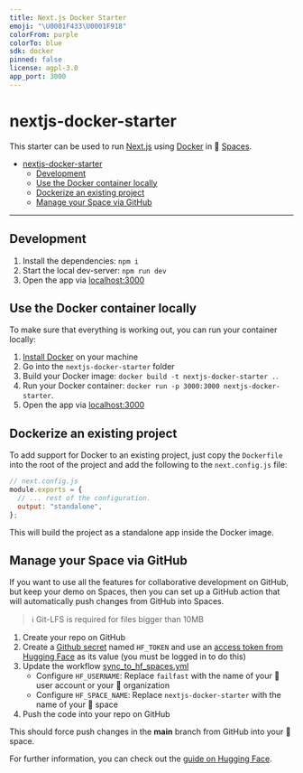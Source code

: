 ```yaml
---
title: Next.js Docker Starter
emoji: "\U0001F433\U0001F918"
colorFrom: purple
colorTo: blue
sdk: docker
pinned: false
license: agpl-3.0
app_port: 3000
---
```


# nextjs-docker-starter

This starter can be used to run [Next.js](https://nextjs.org/) using [Docker](https://huggingface.co/docs/hub/spaces-sdks-docker) in 🤗 [Spaces](https://huggingface.co/spaces).

<!-- toc -->

- [nextjs-docker-starter](#nextjs-docker-starter)
  - [Development](#development)
  - [Use the Docker container locally](#use-the-docker-container-locally)
  - [Dockerize an existing project](#dockerize-an-existing-project)
  - [Manage your Space via GitHub](#manage-your-space-via-github)

<!-- tocstop -->

---

## Development

1. Install the dependencies: `npm i`
2. Start the local dev-server: `npm run dev`
3. Open the app via [localhost:3000](http://localhost:3000)

## Use the Docker container locally

To make sure that everything is working out, you can run your container locally:

1. [Install Docker](https://docs.docker.com/get-docker/) on your machine
2. Go into the `nextjs-docker-starter` folder
3. Build your Docker image: `docker build -t nextjs-docker-starter .`.
4. Run your Docker container: `docker run -p 3000:3000 nextjs-docker-starter`.
5. Open the app via [localhost:3000](http://localhost:3000)

## Dockerize an existing project

To add support for Docker to an existing project, just copy the `Dockerfile` into the root of the project and add the following to the `next.config.js` file:

```js
// next.config.js
module.exports = {
  // ... rest of the configuration.
  output: "standalone",
};
```

This will build the project as a standalone app inside the Docker image.

## Manage your Space via GitHub

If you want to use all the features for collaborative development on GitHub, but keep your demo on Spaces, then you can set up a GitHub action that will automatically push changes from GitHub into Spaces.

> ℹ️ Git-LFS is required for files bigger than 10MB

1. Create your repo on GitHub
2. Create a [Github secret](https://docs.github.com/en/actions/security-guides/encrypted-secrets#creating-encrypted-secrets-for-a-repository) named `HF_TOKEN` and use an [access token from Hugging Face](https://huggingface.co/settings/tokens) as its value (you must be logged in to do this)
3. Update the workflow [sync_to_hf_spaces.yml](.github/workflows/sync_to_hf_spaces.yml)
   - Configure `HF_USERNAME`: Replace `failfast` with the name of your 🤗 user account or your 🤗 organization
   - Configure `HF_SPACE_NAME`: Replace `nextjs-docker-starter` with the name of your 🤗 space
4. Push the code into your repo on GitHub

This should force push changes in the **main** branch from GitHub into your 🤗 space.

For further information, you can check out the [guide on Hugging Face](https://huggingface.co/docs/hub/spaces-github-actions).
